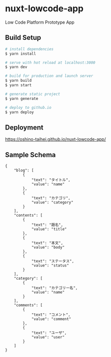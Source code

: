 # nuxt-lowcode-app
Low Code Platform Prototype App

## Build Setup

``` bash
# install dependencies
$ yarn install

# serve with hot reload at localhost:3000
$ yarn dev

# build for production and launch server
$ yarn build
$ yarn start

# generate static project
$ yarn generate

# deploy to github.io
$ yarn deploy
```

## Deployment

https://oshino-taihei.github.io/nuxt-lowcode-app/

## Sample Schema

```
{
	"blog": [
		{
			"text": "タイトル",
			"value": "name"
		},
		{
			"text": "カテゴリ",
			"value": "category"
		}
	],
	"contents": [
		{
			"text": "題名",
			"value": "title"
		},
		{
			"text": "本文",
			"value": "body"
		},
		{
			"text": "ステータス",
			"value": "status"
		}
	],
	"category": [
		{
			"text": "カテゴリー名",
			"value": "name"
		}
	],
	"comments": [
		{
			"text": "コメント",
			"value": "comment"
		},
		{
			"text": "ユーザ",
			"value": "user"
		}
	]
}
```